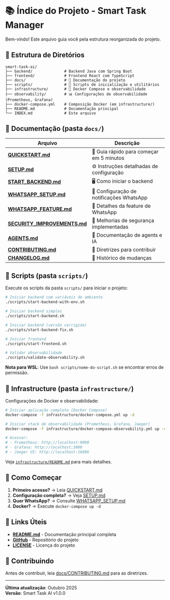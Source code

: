 # 📚 Índice do Projeto - Smart Task Manager

Bem-vindo! Este arquivo guia você pela estrutura reorganizada do projeto.

## 📂 Estrutura de Diretórios

```
smart-task-ai/
├── backend/              # Backend Java com Spring Boot
├── frontend/             # Frontend React com TypeScript
├── docs/                 # 📖 Documentação do projeto
├── scripts/              # 🔧 Scripts de inicialização e utilitários
├── infrastructure/       # 🐳 Docker Compose e observabilidade
├── observability/        # 📊 Configurações de observabilidade (Prometheus, Grafana)
├── docker-compose.yml    # Composição Docker (em infrastructure/)
├── README.md             # Documentação principal
└── INDEX.md              # Este arquivo
```

## 📖 Documentação (pasta `docs/`)

| Arquivo | Descrição |
|---------|-----------|
| **[QUICKSTART.md](docs/QUICKSTART.md)** | 🚀 Guia rápido para começar em 5 minutos |
| **[SETUP.md](docs/SETUP.md)** | ⚙️ Instruções detalhadas de configuração |
| **[START_BACKEND.md](docs/START_BACKEND.md)** | 🖥️ Como iniciar o backend |
| **[WHATSAPP_SETUP.md](docs/WHATSAPP_SETUP.md)** | 📱 Configuração de notificações WhatsApp |
| **[WHATSAPP_FEATURE.md](docs/WHATSAPP_FEATURE.md)** | 📲 Detalhes da feature de WhatsApp |
| **[SECURITY_IMPROVEMENTS.md](docs/SECURITY_IMPROVEMENTS.md)** | 🔐 Melhorias de segurança implementadas |
| **[AGENTS.md](docs/AGENTS.md)** | 🤖 Documentação de agents e IA |
| **[CONTRIBUTING.md](docs/CONTRIBUTING.md)** | 🤝 Diretrizes para contribuir |
| **[CHANGELOG.md](docs/CHANGELOG.md)** | 📝 Histórico de mudanças |

## 🔧 Scripts (pasta `scripts/`)

Execute os scripts da pasta `scripts/` para iniciar o projeto:

```bash
# Iniciar backend com variáveis de ambiente
./scripts/start-backend-with-env.sh

# Iniciar backend simples
./scripts/start-backend.sh

# Iniciar backend (versão corrigida)
./scripts/start-backend-fix.sh

# Iniciar frontend
./scripts/start-frontend.sh

# Validar observabilidade
./scripts/validate-observability.sh
```

**Nota para WSL**: Use `bash scripts/nome-do-script.sh` se encontrar erros de permissão.

## 🐳 Infrastructure (pasta `infrastructure/`)

Configurações de Docker e observabilidade:

```bash
# Iniciar aplicação completa (Docker Compose)
docker-compose -f infrastructure/docker-compose.yml up -d

# Iniciar stack de observabilidade (Prometheus, Grafana, Jaeger)
docker-compose -f infrastructure/docker-compose-observability.yml up -d

# Acessar:
# - Prometheus: http://localhost:9090
# - Grafana: http://localhost:3000
# - Jaeger UI: http://localhost:16686
```

Veja [`infrastructure/README.md`](infrastructure/README.md) para mais detalhes.

## 🚀 Como Começar

1. **Primeiro acesso?** → Leia [QUICKSTART.md](docs/QUICKSTART.md)
2. **Configuração completa?** → Veja [SETUP.md](docs/SETUP.md)
3. **Quer WhatsApp?** → Consulte [WHATSAPP_SETUP.md](docs/WHATSAPP_SETUP.md)
4. **Docker?** → Execute `docker-compose up -d`

## 📌 Links Úteis

- **[README.md](README.md)** - Documentação principal completa
- **[GitHub](https://github.com/jrcosta/smart-task-ai)** - Repositório do projeto
- **[LICENSE](LICENSE)** - Licença do projeto

## 🤝 Contribuindo

Antes de contribuir, leia [docs/CONTRIBUTING.md](docs/CONTRIBUTING.md) para as diretrizes.

---

**Última atualização**: Outubro 2025  
**Versão**: Smart Task AI v1.0.0
